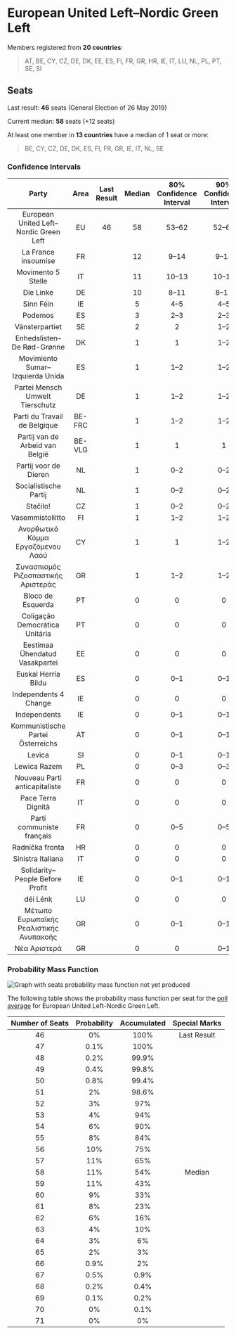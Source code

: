 # European United Left–Nordic Green Left

Members registered from **20 countries**:

> AT, BE, CY, CZ, DE, DK, EE, ES, FI, FR, GR, HR, IE, IT, LU, NL, PL, PT, SE, SI

## Seats

Last result: **46** seats (General Election of 26 May 2019)

Current median: **58** seats (+12 seats)

At least one member in **13 countries** have a median of 1 seat or more:

> BE, CY, CZ, DE, DK, ES, FI, FR, GR, IE, IT, NL, SE

### Confidence Intervals

| Party | Area | Last Result | Median | 80% Confidence Interval | 90% Confidence Interval | 95% Confidence Interval | 99% Confidence Interval |
|:-----:|:----:|:-----------:|:------:|:-----------------------:|:-----------------------:|:-----------------------:|:-----------------------:|
| European United Left–Nordic Green Left | EU | 46 | 58 | 53–62 | 52–64 | 51–65 | 49–67 |
| La France insoumise | FR | | 12 | 9–14 | 9–14 | 9–15 | 8–15 |
| Movimento 5 Stelle | IT | | 11 | 10–13 | 10–14 | 9–14 | 9–15 |
| Die Linke | DE | | 10 | 8–11 | 8–12 | 7–12 | 7–13 |
| Sinn Féin | IE | | 5 | 4–5 | 4–5 | 3–6 | 3–6 |
| Podemos | ES | | 3 | 2–3 | 2–3 | 1–4 | 1–4 |
| Vänsterpartiet | SE | | 2 | 2 | 1–2 | 1–2 | 1–2 |
| Enhedslisten–De Rød-Grønne | DK | | 1 | 1 | 1–2 | 1–2 | 1–2 |
| Movimiento Sumar–Izquierda Unida | ES | | 1 | 1–2 | 1–2 | 1–2 | 1–3 |
| Partei Mensch Umwelt Tierschutz | DE | | 1 | 1–2 | 1–2 | 1–2 | 0–3 |
| Parti du Travail de Belgique | BE-FRC | | 1 | 1–2 | 1–2 | 1–2 | 1–2 |
| Partij van de Arbeid van België | BE-VLG | | 1 | 1 | 1 | 1 | 1 |
| Partij voor de Dieren | NL | | 1 | 0–2 | 0–2 | 0–2 | 0–2 |
| Socialistische Partij | NL | | 1 | 0–2 | 0–2 | 0–2 | 0–2 |
| Stačilo! | CZ | | 1 | 0–2 | 0–2 | 0–2 | 0–2 |
| Vasemmistoliitto | FI | | 1 | 1–2 | 1–2 | 1–2 | 1–2 |
| Ανορθωτικό Κόμμα Εργαζόμενου Λαού | CY | | 1 | 1 | 1–2 | 1–2 | 1–2 |
| Συνασπισμός Ριζοσπαστικής Αριστεράς | GR | | 1 | 1–2 | 1–2 | 1–2 | 1–2 |
| Bloco de Esquerda | PT | | 0 | 0 | 0 | 0 | 0 |
| Coligação Democrática Unitária | PT | | 0 | 0 | 0 | 0 | 0 |
| Eestimaa Ühendatud Vasakpartei | EE | | 0 | 0 | 0 | 0 | 0 |
| Euskal Herria Bildu | ES | | 0 | 0–1 | 0–1 | 0–1 | 0–1 |
| Independents 4 Change | IE | | 0 | 0 | 0 | 0 | 0 |
| Independents | IE | | 0 | 0–1 | 0–1 | 0–1 | 0–1 |
| Kommunistische Partei Österreichs | AT | | 0 | 0–1 | 0–1 | 0–1 | 0–1 |
| Levica | SI | | 0 | 0–1 | 0–1 | 0–1 | 0–1 |
| Lewica Razem | PL | | 0 | 0–3 | 0–3 | 0–3 | 0–4 |
| Nouveau Parti anticapitaliste | FR | | 0 | 0 | 0 | 0 | 0 |
| Pace Terra Dignità | IT | | 0 | 0 | 0 | 0 | 0 |
| Parti communiste français | FR | | 0 | 0–5 | 0–5 | 0–6 | 0–6 |
| Radnička fronta | HR | | 0 | 0 | 0 | 0 | 0 |
| Sinistra Italiana | IT | | 0 | 0 | 0 | 0 | 0 |
| Solidarity–People Before Profit | IE | | 0 | 0–1 | 0–1 | 0–1 | 0–1 |
| déi Lénk | LU | | 0 | 0 | 0 | 0 | 0 |
| Μέτωπο Ευρωπαϊκής Ρεαλιστικής Ανυπακοής | GR | | 0 | 0–1 | 0–1 | 0–1 | 0–1 |
| Νέα Αριστερά | GR | | 0 | 0 | 0–1 | 0–1 | 0–1 |

### Probability Mass Function

![Graph with seats probability mass function not yet produced](average-2025-06-30-seats-pmf-europeanunitedleft–nordicgreenleft.png "Seats Probability Mass Function")

The following table shows the probability mass function per seat for the [poll average](average-2025-06-30.html) for European United Left–Nordic Green Left.

| Number of Seats | Probability | Accumulated | Special Marks |
|:---------------:|:-----------:|:-----------:|:-------------:|
| 46 | 0% | 100% | Last Result |
| 47 | 0.1% | 100% |  |
| 48 | 0.2% | 99.9% |  |
| 49 | 0.4% | 99.8% |  |
| 50 | 0.8% | 99.4% |  |
| 51 | 2% | 98.6% |  |
| 52 | 3% | 97% |  |
| 53 | 4% | 94% |  |
| 54 | 6% | 90% |  |
| 55 | 8% | 84% |  |
| 56 | 10% | 75% |  |
| 57 | 11% | 65% |  |
| 58 | 11% | 54% | Median |
| 59 | 11% | 43% |  |
| 60 | 9% | 33% |  |
| 61 | 8% | 23% |  |
| 62 | 6% | 16% |  |
| 63 | 4% | 10% |  |
| 64 | 3% | 6% |  |
| 65 | 2% | 3% |  |
| 66 | 0.9% | 2% |  |
| 67 | 0.5% | 0.9% |  |
| 68 | 0.2% | 0.4% |  |
| 69 | 0.1% | 0.2% |  |
| 70 | 0% | 0.1% |  |
| 71 | 0% | 0% |  |


